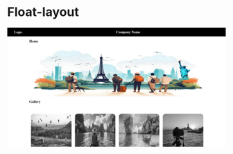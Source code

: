 # Float-layout
<a href="https://github.com/Uniquesoul14/Float-layout/blob/main/layout1/css/style.css"><img src="output .png"></a>
